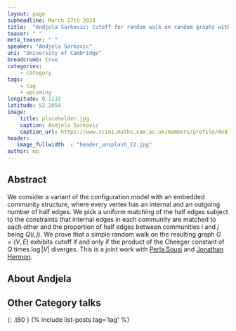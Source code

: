 ```yaml
---
layout: page
subheadline: March 27th 2024
title:  "Andjela Sarkovic: Cutoff for random walk on random graphs with a community structure"
teaser: " "
meta_teaser: " "
speaker: "Andjela Sarkovic"
uni: "University of Cambridge"
breadcrumb: true
categories:
    - category
tags:
    - tag
    - upcoming
longitude: 0.1132
latitude: 52.2054 
image:
    title: placeholder.jpg
    caption: Andjela Sarkovic
    caption_url: https://www.ccimi.maths.cam.ac.uk/members/profile/Andjela%20Sarkovic/
header:
   image_fullwidth  : "header_unsplash_12.jpg"
author: mo
---
```



## Abstract

We consider a variant of the configuration model with an embedded community structure, where every vertex has an internal and an outgoing number of half edges. We pick a uniform matching of the half edges subject to the constraints that internal edges in each community are matched to each other and the proportion of half edges between communities $i$ and $j$ being $Q(i,j)$. We prove that a simple random walk on the resulting graph $G=(V,E)$ exhibits cutoff if and only if the product of the Cheeger constant of $Q$ times $\log|V|$ diverges. This is a joint work with [Perla Sousi](http://www.statslab.cam.ac.uk/~ps422/) and [Jonathan Hermon](https://personal.math.ubc.ca/~jhermon/).

## About Andjela


## Other Category talks
{: .t60 }
{% include list-posts tag='tag' %}
